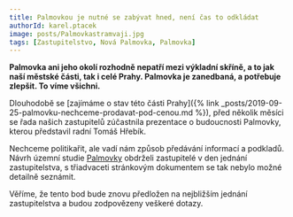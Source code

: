```yaml
---
title: Palmovkou je nutné se zabývat hned, není čas to odkládat
authorId: karel.ptacek
image: posts/Palmovkastramvaji.jpg
tags: [Zastupitelstvo, Nová Palmovka, Palmovka]
---
```


**Palmovka ani jeho okolí rozhodně nepatří mezi výkladní skříně, a to jak naší městské části, tak i celé Prahy. Palmovka je zanedbaná, a potřebuje zlepšit. To víme všichni.**

Dlouhodobě se [zajímáme o stav této části Prahy]({% link _posts/2019-09-25-palmovku-nechceme-prodavat-pod-cenou.md %}), před několik měsíci se řada našich zastupitelů zúčastnila prezentace o budoucnosti Palmovky, kterou představil radní Tomáš Hřebík.

Nechceme politikařit, ale vadí nám způsob předávání informací a podkladů. Návrh územní studie [Palmovky](https://www.palmovkated.cz/) obdrželi zastupitelé v den jednání zastupitelstva, s třiadvaceti stránkovým dokumentem se tak nebylo možné detailně seznámit.

Věříme, že tento bod bude znovu předložen na nejbližším jednání zastupitelstva a budou zodpovězeny veškeré dotazy.
